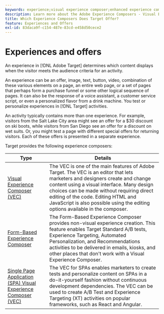 ```yaml
---
keywords: experience;visual experience composer;enhanced experience composer;form based experience composer;form composer;visual composer;experience composer;mixed content;iframe;iframe busting;bust iframe;x-frame-options;x frame options;cross origin;cross origin issues;authentication workflow
description: Learn more about the Adobe Experience Composers - Visual Experience Composer (VEC), Form-Based Experience Composer, and the Single Page Visual Experience Composer.
title: Which Experience Composers Does Target Offer?
feature: Experiences and Offers
exl-id: 83daca9f-c154-487e-83cd-e458d50cece2
---
```

# Experiences and offers

An experience in [!DNL Adobe Target] determines which content displays when the visitor meets the audience criteria for an activity.

An experience can be an offer, image, text, button, video, combination of these various elements on a page, an entire web page, or a set of pages that perhaps form a purchase funnel or some other logical sequence of pages. It can also be the response of a voice assistant, a customer service script, or even a personalized flavor from a drink machine. You test or personalize experiences in [!DNL Target] activities.

An activity typically contains more than one experience. For example, visitors from the Salt Lake City area might see an offer for a $30 discount on ski boots, while visitors from San Diego see an offer for a discount on wet suits. Or, you might test a page with different special offers for returning visitors. Each of these offers is presented in a separate experience.

Target provides the following experience composers:

|Type|Details|
| --- | --- |
|[Visual Experience Composer (VEC)](/help/c-experiences/c-visual-experience-composer/visual-experience-composer.md#concept_CF63320EB8924B2F9BDA3C72256DCE50)|The VEC is one of the main features of Adobe Target. The VEC is an editor that lets marketers and designers create and change content using a visual interface. Many design choices can be made without requiring direct editing of the code. Editing HTML and JavaScript is also possible using the editing options available in the composer.|
|[Form-Based Experience Composer](/help/c-experiences/form-experience-composer.md#task_FAC842A6535045B68B4C1AD3E657E56E)|The Form-Based Experience Composer provides non-visual experience creation. This feature enables Target Standard A/B tests, Experience Targeting, Automated Personalization, and Recommendations activities to be delivered in emails, kiosks, and other places that don't work with a Visual Experience Composer.|
|[Single Page Application (SPA) Visual Experience Composer (VEC)](/help/c-experiences/spa-visual-experience-composer.md)|The VEC for SPAs enables marketers to create tests and personalize content on SPAs in a do-it-yourself fashion without continuous development dependencies. The VEC can be used to create A/B Test and Experience Targeting (XT) activities on popular frameworks, such as React and Angular.|

